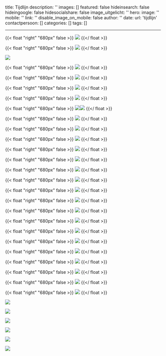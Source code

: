 title: Tijdlijn
description: ''
images: []
featured: false
hideinsearch: false
hideingoogle: false
hidesocialshare: false
image_uitgelicht: ''
hero:
  image: ''
  mobile: ''
  link: ''
  disable_image_on_mobile: false
author: ''
date: 
url: 'tijdlijn'
contactpersoon: []
categories: []
tags: []

---
{{< float "right" "680px" false >}}
![](https://res.cloudinary.com/callvoip/image/upload/v1577777786/JAN_-_Vamos_niong2.png)
{{</ float >}}

{{< float "right" "680px" false >}}
![](https://res.cloudinary.com/callvoip/image/upload/v1577777809/JAN_-_CTI_l2tzxu.png)
{{</ float >}}

![](https://res.cloudinary.com/callvoip/image/upload/v1577777953/FEB_-_audio_yvngyn.png)

{{< float "right" "680px" false >}}
![](https://res.cloudinary.com/callvoip/image/upload/v1577777972/MRT_-_click_to_dial_gpvitp.png)
{{</ float >}}

{{< float "right" "680px" false >}}
![](https://res.cloudinary.com/callvoip/image/upload/v1577777994/MRT_-_Qaller_update_u2b5yc.png)
{{</ float >}}

{{< float "right" "680px" false >}}
![](https://res.cloudinary.com/callvoip/image/upload/v1577778188/MRT_-_geuzenet_qaa7wf.png)
{{</ float >}}

{{< float "right" "680px" false >}}
![](https://res.cloudinary.com/callvoip/image/upload/v1577778207/MRT_-_Noordz_yscrpq.png)
{{</ float >}}

{{< float "right" "680px" false >}}
![](https://res.cloudinary.com/callvoip/image/upload/v1577778222/APR_-_vamos_2.0_q3eosb.png)![](https://res.cloudinary.com/callvoip/image/upload/v1577778232/APR_-_1000_giswbe.png)
{{</ float >}}

{{< float "right" "680px" false >}}
![](https://res.cloudinary.com/callvoip/image/upload/v1577778254/MEI_-_Dion_ymlaix.png)
{{</ float >}}

{{< float "right" "680px" false >}}
![](https://res.cloudinary.com/callvoip/image/upload/v1577778274/JUL_-_Feature_Update_jvnqmf.png)
{{</ float >}}

{{< float "right" "680px" false >}}
![](https://res.cloudinary.com/callvoip/image/upload/v1577778307/JUL_-_Bereikbaarheidsmonitore_ahja7c.png)
{{</ float >}}

{{< float "right" "680px" false >}}
![](https://res.cloudinary.com/callvoip/image/upload/v1577778324/JUL_-_Multiple_Called_ID_dmgjse.png)
{{</ float >}}

{{< float "right" "680px" false >}}
![](https://res.cloudinary.com/callvoip/image/upload/v1577778338/JUL_-_Update_doorverbinden_ykzfpk.png)
{{</ float >}}

{{< float "right" "680px" false >}}
![](https://res.cloudinary.com/callvoip/image/upload/v1577778350/JUL_Panasonic-certificering_fhwgde.png)
{{</ float >}}

{{< float "right" "680px" false >}}
![](https://res.cloudinary.com/callvoip/image/upload/v1577778360/JUL_-_Tim_v_d_Horst_frllsx.png)
{{</ float >}}

{{< float "right" "680px" false >}}
![](https://res.cloudinary.com/callvoip/image/upload/v1577778374/AUG_-_Nieuw_Callvoip_logo_p3lau2.png)
{{</ float >}}

{{< float "right" "680px" false >}}
![](https://res.cloudinary.com/callvoip/image/upload/v1577778387/AUG_-_Nieuwe_Website_tdujxs.png)
{{</ float >}}

{{< float "right" "680px" false >}}
![](https://res.cloudinary.com/callvoip/image/upload/v1577778399/SEP_-_KPN_ISDN_Stopt_ledlmu.png)
{{</ float >}}

{{< float "right" "680px" false >}}
![](https://res.cloudinary.com/callvoip/image/upload/v1577778410/SEP_-_Roy_Liezen_qhh40g.png)
{{</ float >}}

{{< float "right" "680px" false >}}
![](https://res.cloudinary.com/callvoip/image/upload/v1577778467/SEP_-_Qaller_3.0_khc8ty.png)
{{</ float >}}

{{< float "right" "680px" false >}}
![](https://res.cloudinary.com/callvoip/image/upload/v1577778485/OKT_-_Tim_2.0_vlnjb3.png)
{{</ float >}}

{{< float "right" "680px" false >}}
![](https://res.cloudinary.com/callvoip/image/upload/v1577778501/NOV_-_Billboard_yodzkj.png)
{{</ float >}}

{{< float "right" "680px" false >}}
![](https://res.cloudinary.com/callvoip/image/upload/v1577778513/NOV_-_Promotiedagen_b6cov8.png)
{{</ float >}}

{{< float "right" "680px" false >}}
![](https://res.cloudinary.com/callvoip/image/upload/v1577778523/NOV_-_Forum_pey5nl.png)
{{</ float >}}

{{< float "right" "680px" false >}}
![](https://res.cloudinary.com/callvoip/image/upload/v1577778539/DEC_-_5_mythen_oddbvk.png)
{{</ float >}}

{{< float "right" "680px" false >}}
![](https://res.cloudinary.com/callvoip/image/upload/v1577778552/DEC_-_Kerst_imcyht.png)
{{</ float >}}

![](https://res.cloudinary.com/callvoip/image/upload/v1577781063/2020_pkajd2.png)

![](https://res.cloudinary.com/callvoip/image/upload/v1577778581/2020_-_SIP_Trunk_nkimxv.png)

![](https://res.cloudinary.com/callvoip/image/upload/v1577778590/2020_-_waiting_position_ygmsit.png)

![](https://res.cloudinary.com/callvoip/image/upload/v1577778604/2020_-_Provisioning_uc3ygd.png)

![](https://res.cloudinary.com/callvoip/image/upload/v1577778616/2020_-_call_in_UC_q9jz9b.png)

![](https://res.cloudinary.com/callvoip/image/upload/v1577778624/2020_-_2FA_cn4rby.png)
